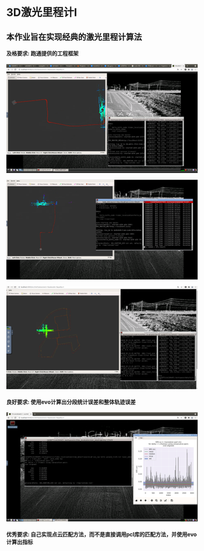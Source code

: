 # 3D激光里程计I

## 本作业旨在实现经典的激光里程计算法

#### 及格要求: 跑通提供的工程框架

![](./pictures/1.png)

![](./pictures/2.png)

![](./pictures/3.png)

#### 良好要求: 使用evo计算出分段统计误差和整体轨迹误差

![](./pictures/4.png)


#### 优秀要求: 自己实现点云匹配方法，而不是直接调用pcl库的匹配方法，并使用evo计算出指标








